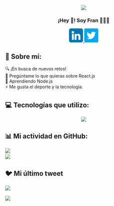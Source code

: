 <p align="center" width="300">

   <img align="center" width="200" src="https://user-images.githubusercontent.com/118598218/231506941-3a0e1860-821a-49ac-ad2d-b057703037b9.png" />

   <h3 align="center">¡Hey 👋! Soy Fran 👨🏻‍💻</h3>
   
   <p align="center">
      <a href="https://www.linkedin.com/in/franscoder">
         <img src="https://raw.githubusercontent.com/franscoder/franscoder/main/images/linkedin.png" alt="icon | LinkedIn" width="45px"/>
      </a>
      <a href="https://twitter.com/franscoder">
         <img src="https://raw.githubusercontent.com/franscoder/franscoder/main/images/twitter.png" alt="icon | Twitter" width="45px"/>
      </a>
   </p>
   
</p>

## 💫 Sobre mí:
🔍 ¡En busca de nuevos retos!<br>💬 Pregúntame lo que quieras sobre React.js<br>🌱 Aprendiendo Node.js<br>⚡ Me gusta el deporte y la tecnología.

## 💻 Tecnologías que utilizo:
<p align="center">
  <a href="https://franscoder.com">
    <img src="https://skillicons.dev/icons?i=react,redux,nextjs,js,nodejs,ts,express,vscode,git,github,html,css,graphql,mongodb,postgres,mysql,sqlite,styledcomponents,tailwind,postman,vite,figma,sass,d3,latex,matlab,tensorflow" />
  </a>
</p>

## 📊 Mi actividad en GitHub:
![](https://github-readme-streak-stats.herokuapp.com/?user=franscoder&theme=react&hide_border=false)<br/>
![](https://github-readme-stats.vercel.app/api/top-langs/?username=franscoder&theme=react&hide_border=false&include_all_commits=true&count_private=true&layout=compact)

## 🐦 Mi último tweet
[![](https://gtce.itsvg.in/api?username=franscoder)](https://github.com/VishwaGauravIn/github-twitter-card-embed)

[![](https://visitcount.itsvg.in/api?id=franscoder&icon=0&color=0)](https://visitcount.itsvg.in)
